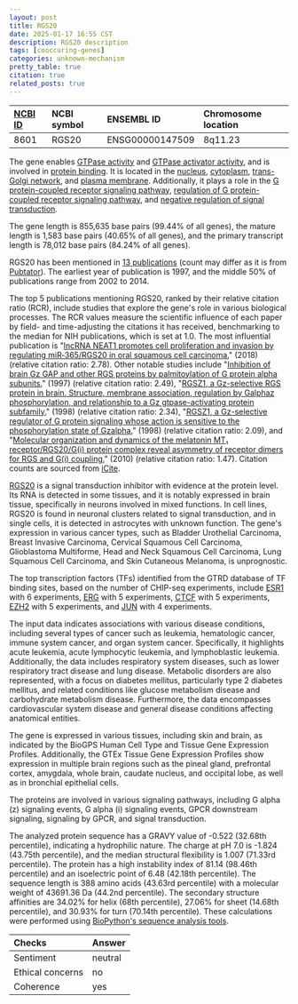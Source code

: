 ```yaml
---
layout: post
title: RGS20
date: 2025-01-17 16:55 CST
description: RGS20 description
tags: [cooccuring-genes]
categories: unknown-mechanism
pretty_table: true
citation: true
related_posts: true
---
```




| [NCBI ID](https://www.ncbi.nlm.nih.gov/gene/8601) | NCBI symbol | ENSEMBL ID | Chromosome location |
| :-------- | :------- | :-------- | :------- |
| 8601  | RGS20 | ENSG00000147509 | 8q11.23 |



The gene enables [GTPase activity](https://amigo.geneontology.org/amigo/term/GO:0003924) and [GTPase activator activity](https://amigo.geneontology.org/amigo/term/GO:0005096), and is involved in [protein binding](https://amigo.geneontology.org/amigo/term/GO:0005515). It is located in the [nucleus](https://amigo.geneontology.org/amigo/term/GO:0005634), [cytoplasm](https://amigo.geneontology.org/amigo/term/GO:0005737), [trans-Golgi network](https://amigo.geneontology.org/amigo/term/GO:0005802), and [plasma membrane](https://amigo.geneontology.org/amigo/term/GO:0005886). Additionally, it plays a role in the [G protein-coupled receptor signaling pathway](https://amigo.geneontology.org/amigo/term/GO:0007186), [regulation of G protein-coupled receptor signaling pathway](https://amigo.geneontology.org/amigo/term/GO:0008277), and [negative regulation of signal transduction](https://amigo.geneontology.org/amigo/term/GO:0009968).


The gene length is 855,635 base pairs (99.44% of all genes), the mature length is 1,583 base pairs (40.65% of all genes), and the primary transcript length is 78,012 base pairs (84.24% of all genes).


RGS20 has been mentioned in [13 publications](https://pubmed.ncbi.nlm.nih.gov/?term=%22RGS20%22) (count may differ as it is from [Pubtator](https://academic.oup.com/nar/article/47/W1/W587/5494727)). The earliest year of publication is 1997, and the middle 50% of publications range from 2002 to 2014.


The top 5 publications mentioning RGS20, ranked by their relative citation ratio (RCR), include studies that explore the gene's role in various biological processes. The RCR values measure the scientific influence of each paper by field- and time-adjusting the citations it has received, benchmarking to the median for NIH publications, which is set at 1.0. The most influential publication is "[lncRNA NEAT1 promotes cell proliferation and invasion by regulating miR‑365/RGS20 in oral squamous cell carcinoma.](https://pubmed.ncbi.nlm.nih.gov/29484420)" (2018) (relative citation ratio: 2.78). Other notable studies include "[Inhibition of brain Gz GAP and other RGS proteins by palmitoylation of G protein alpha subunits.](https://pubmed.ncbi.nlm.nih.gov/9353196)" (1997) (relative citation ratio: 2.49), "[RGSZ1, a Gz-selective RGS protein in brain. Structure, membrane association, regulation by Galphaz phosphorylation, and relationship to a Gz gtpase-activating protein subfamily.](https://pubmed.ncbi.nlm.nih.gov/9748280)" (1998) (relative citation ratio: 2.34), "[RGSZ1, a Gz-selective regulator of G protein signaling whose action is sensitive to the phosphorylation state of Gzalpha.](https://pubmed.ncbi.nlm.nih.gov/9748279)" (1998) (relative citation ratio: 2.09), and "[Molecular organization and dynamics of the melatonin MT₁ receptor/RGS20/G(i) protein complex reveal asymmetry of receptor dimers for RGS and G(i) coupling.](https://pubmed.ncbi.nlm.nih.gov/20859254)" (2010) (relative citation ratio: 1.47). Citation counts are sourced from [iCite](https://icite.od.nih.gov).


[RGS20](https://www.proteinatlas.org/ENSG00000147509-RGS20) is a signal transduction inhibitor with evidence at the protein level. Its RNA is detected in some tissues, and it is notably expressed in brain tissue, specifically in neurons involved in mixed functions. In cell lines, RGS20 is found in neuronal clusters related to signal transduction, and in single cells, it is detected in astrocytes with unknown function. The gene's expression in various cancer types, such as Bladder Urothelial Carcinoma, Breast Invasive Carcinoma, Cervical Squamous Cell Carcinoma, Glioblastoma Multiforme, Head and Neck Squamous Cell Carcinoma, Lung Squamous Cell Carcinoma, and Skin Cutaneous Melanoma, is unprognostic.


The top transcription factors (TFs) identified from the GTRD database of TF binding sites, based on the number of CHIP-seq experiments, include [ESR1](https://www.ncbi.nlm.nih.gov/gene/2099) with 6 experiments, [ERG](https://www.ncbi.nlm.nih.gov/gene/2078) with 5 experiments, [CTCF](https://www.ncbi.nlm.nih.gov/gene/10664) with 5 experiments, [EZH2](https://www.ncbi.nlm.nih.gov/gene/2146) with 5 experiments, and [JUN](https://www.ncbi.nlm.nih.gov/gene/3725) with 4 experiments.



The input data indicates associations with various disease conditions, including several types of cancer such as leukemia, hematologic cancer, immune system cancer, and organ system cancer. Specifically, it highlights acute leukemia, acute lymphocytic leukemia, and lymphoblastic leukemia. Additionally, the data includes respiratory system diseases, such as lower respiratory tract disease and lung disease. Metabolic disorders are also represented, with a focus on diabetes mellitus, particularly type 2 diabetes mellitus, and related conditions like glucose metabolism disease and carbohydrate metabolism disease. Furthermore, the data encompasses cardiovascular system disease and general disease conditions affecting anatomical entities.



The gene is expressed in various tissues, including skin and brain, as indicated by the BioGPS Human Cell Type and Tissue Gene Expression Profiles. Additionally, the GTEx Tissue Gene Expression Profiles show expression in multiple brain regions such as the pineal gland, prefrontal cortex, amygdala, whole brain, caudate nucleus, and occipital lobe, as well as in bronchial epithelial cells.


The proteins are involved in various signaling pathways, including G alpha (z) signaling events, G alpha (i) signaling events, GPCR downstream signaling, signaling by GPCR, and signal transduction.



The analyzed protein sequence has a GRAVY value of -0.522 (32.68th percentile), indicating a hydrophilic nature. The charge at pH 7.0 is -1.824 (43.75th percentile), and the median structural flexibility is 1.007 (71.33rd percentile). The protein has a high instability index of 81.14 (98.46th percentile) and an isoelectric point of 6.48 (42.18th percentile). The sequence length is 388 amino acids (43.63rd percentile) with a molecular weight of 43691.36 Da (44.2nd percentile). The secondary structure affinities are 34.02% for helix (68th percentile), 27.06% for sheet (14.68th percentile), and 30.93% for turn (70.14th percentile). These calculations were performed using [BioPython's sequence analysis tools](https://biopython.org/docs/1.75/api/Bio.SeqUtils.ProtParam.html).





| Checks    | Answer |
| :-------- | :------- |
| Sentiment  | neutral   |
| Ethical concerns | no     |
| Coherence    | yes    |